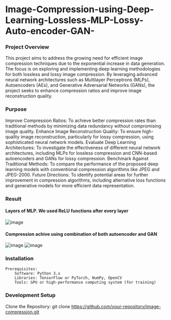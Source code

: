 # Image-Compression-using-Deep-Learning-Lossless-MLP-Lossy-Auto-encoder-GAN-

### Project Overview
This project aims to address the growing need for efficient image compression techniques due to the exponential increase in data generation. The focus is on exploring and implementing deep learning methodologies for both lossless and lossy image compression. By leveraging advanced neural network architectures such as Multilayer Perceptrons (MLPs), Autoencoders (AEs), and Generative Adversarial Networks (GANs), the project seeks to enhance compression ratios and improve image reconstruction quality.

### Purpose
Improve Compression Ratios: To achieve better compression rates than traditional methods by minimizing data redundancy without compromising image quality.
Enhance Image Reconstruction Quality: To ensure high-quality image reconstruction, particularly for lossy compression, using sophisticated neural network models.
Evaluate Deep Learning Architectures: To investigate the effectiveness of different neural network architectures, including MLPs for lossless compression and CNN-based autoencoders and GANs for lossy compression.
Benchmark Against Traditional Methods: To compare the performance of the proposed deep learning models with conventional compression algorithms like JPEG and JPEG-2000.
Future Directions: To identify potential areas for further improvement in compression algorithms, including alternative loss functions and generative models for more efficient data representation.

### Result

#### Layers of MLP. We used ReLU functions after every layer 
![image](https://github.com/user-attachments/assets/ba4254a8-6da7-4e21-954e-63db26982810)

#### Compression achive using combination of both autoencoder and GAN
![image](https://github.com/user-attachments/assets/da952480-7be3-44cf-a87f-a63068e16b1f)
![image](https://github.com/user-attachments/assets/e4d32351-f312-4e1a-96ae-1925572d1ba4)

### Installation

    Prerequisites:
        Software: Python 3.x
        Libraries: TensorFlow or PyTorch, NumPy, OpenCV
        Tools: GPU or high-performance computing system (for training)

        

### Development Setup

Clone the Repository:
git clone https://github.com/your-repository/image-compression.git




    
